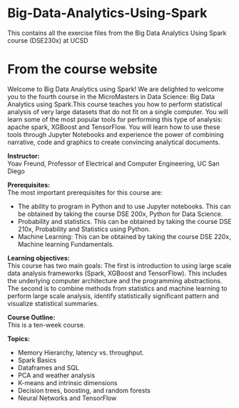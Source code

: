 # Big-Data-Analytics-Using-Spark
This contains all the exercise files from the Big Data Analytics Using Spark course (DSE230x) at UCSD 


# From the course website

Welcome to Big Data Analytics using Spark!
We are delighted to welcome you to the fourth course in the MicroMasters in Data Science: Big Data Analytics using Spark.This course teaches you how to perform statistical analysis of very large datasets that do not fit on a single computer. You will learn some of the most popular tools for performing this type of analysis: apache spark, XGBoost and TensorFlow. You will learn how to use these tools through Jupyter Notebooks and experience the power of combining narrative, code and graphics to create convincing analytical documents.


**Instructor:**\
Yoav Freund, Professor of Electrical and Computer Engineering, UC San Diego

**Prerequisites:**\
The most important prerequisites for this course are:
- The ability to program in Python and to use Jupyter notebooks. This can be obtained by taking the course DSE 200x, Python for Data Science.
- Probability and statistics. This can be obtained by taking the course DSE 210x, Probability and Statistics using Python.
- Machine Learning: This can be obtained by taking the course DSE 220x, Machine learning Fundamentals.

**Learning objectives:**\
This course has two main goals: The first is introduction to using large scale data analysis frameworks (Spark, XGBoost and TensorFlow). This includes the underlying computer architecture and the programming abstractions. The second is to combine methods from statistics and machine learning to perform large scale analysis, identify statistically significant pattern and visualize statistical summaries.
 
**Course Outline:**\
This is a ten-week course.

**Topics:**
- Memory Hierarchy, latency vs. throughput.
- Spark Basics
- Dataframes and SQL
- PCA and weather analysis
- K-means and intrinsic dimensions
- Decision trees, boosting, and random forests
- Neural Networks and TensorFlow
